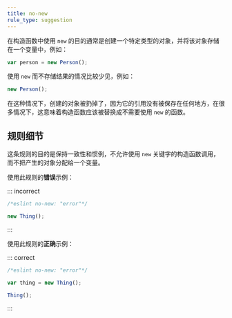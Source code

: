 ```yaml
---
title: no-new
rule_type: suggestion
---
```


在构造函数中使用 `new` 的目的通常是创建一个特定类型的对象，并将该对象存储在一个变量中，例如：

```js
var person = new Person();
```

使用 `new` 而不存储结果的情况比较少见，例如：

```js
new Person();
```

在这种情况下，创建的对象被扔掉了，因为它的引用没有被保存在任何地方，在很多情况下，这意味着构造函数应该被替换成不需要使用 `new` 的函数。

## 规则细节

这条规则的目的是保持一致性和惯例，不允许使用 `new` 关键字的构造函数调用，而不把产生的对象分配给一个变量。

使用此规则的**错误**示例：

::: incorrect

```js
/*eslint no-new: "error"*/

new Thing();
```

:::

使用此规则的**正确**示例：

::: correct

```js
/*eslint no-new: "error"*/

var thing = new Thing();

Thing();
```

:::
